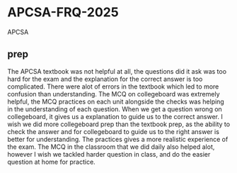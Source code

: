 # APCSA-FRQ-2025
APCSA
## prep
The APCSA textbook was not helpful at all, the questions did it ask was too hard for the exam and the explanation for the correct answer is too complicated. There were alot of errors in the textbook which led to more confusion than understanding. 
The MCQ on collegeboard was extremely helpful, the MCQ practices on each unit alongside the checks was helping in the understanding of each question. When we get a question wrong on collegeboard, it gives us a explanation to guide us to the correct answer. I wish we did more collegeboard prep than the textbook prep, as the ability to check the answer and for collegeboard to guide us to the right answer is better for understanding. The practices gives a more realistic experience of the exam.
The MCQ in the classroom that we did daily also helped alot, however I wish we tackled harder question in class, and do the easier question at home for practice.


